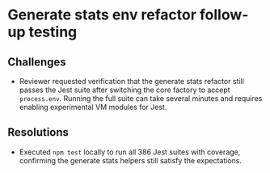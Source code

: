 # Generate stats env refactor follow-up testing

## Challenges
- Reviewer requested verification that the generate stats refactor still passes the Jest suite after switching the core factory to accept `process.env`. Running the full suite can take several minutes and requires enabling experimental VM modules for Jest.

## Resolutions
- Executed `npm test` locally to run all 386 Jest suites with coverage, confirming the generate stats helpers still satisfy the expectations.
